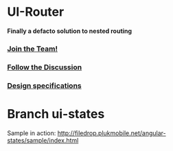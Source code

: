 # UI-Router

**Finally a defacto solution to nested routing**

### [Join the Team!](https://github.com/angular-ui/router/issues/2)

### [Follow the Discussion](https://github.com/angular-ui/router/issues/1)

### [Design specifications](https://github.com/angular-ui/router/wiki)


# Branch ui-states

Sample in action: http://filedrop.plukmobile.net/angular-states/sample/index.html
